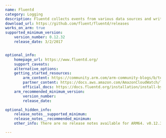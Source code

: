 ```yaml
---
name: Fluentd
category: Logging
description: Fluentd collects events from various data sources and writes them to files, RDBMS, NoSQL, IaaS, SaaS, Hadoop and so on. Fluentd helps to unify the logging infrastructure.
download_url: https://github.com/fluent/fluentd/releases
works_on_arm: true
supported_minimum_version:
    version_number: 0.12.32
    release_date: 3/2/2017


optional_info:
    homepage_url: https://www.fluentd.org/
    support_caveats:
    alternative_options:
    getting_started_resources:
        arm_content: https://community.arm.com/arm-community-blogs/b/tools-software-ides-blog/posts/enabling-cloud-native-experience-across-a-diverse-and-secure-edge-ecosystem
        partner_content: https://docs.aws.amazon.com/AmazonCloudWatch/latest/monitoring/Container-Insights-setup-logs.html
        official_docs: https://docs.fluentd.org/installation/install-by-gem
    arm_recommended_minimum_version:
        version_number:
        release_date:

optional_hidden_info:
    release_notes__supported_minimum:
    release_notes__recommended_minimum:
    other_info: There are no release notes available for ARM64. v0.12.32 successfully gets installed on the Neoverse N1 (Installed via gem). Before v0.12.32 version, installation issues are seen on both ARM64 and AMD64. The development/support of Fluentd v0.12 has been ended. [It is not recommended to use v0.12 for the deployment](https://docs.fluentd.org/v/0.12/). It is advised to use v1 for deployment.

---
```

